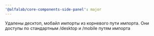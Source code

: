 ```yaml
---
'@alfalab/core-components-side-panel': major
---
```


Удалены десктоп, мобайл импорты из корневого пути импорта. Они доступы по стандартным /desktop и /mobile путям импорта
